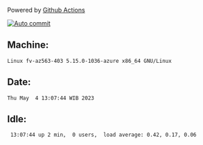 Powered by [Github Actions](https://github.com/features/actions)

[![Auto commit](https://github.com/hiage/workstation/workflows/Auto%20commit/badge.svg)](https://github.com/hiage/workstation/actions?query=workflow%3A%22Auto+commit%22)

## Machine:
```
Linux fv-az563-403 5.15.0-1036-azure x86_64 GNU/Linux
```
## Date:
```
Thu May  4 13:07:44 WIB 2023
```
## Idle:
```
 13:07:44 up 2 min,  0 users,  load average: 0.42, 0.17, 0.06
```
